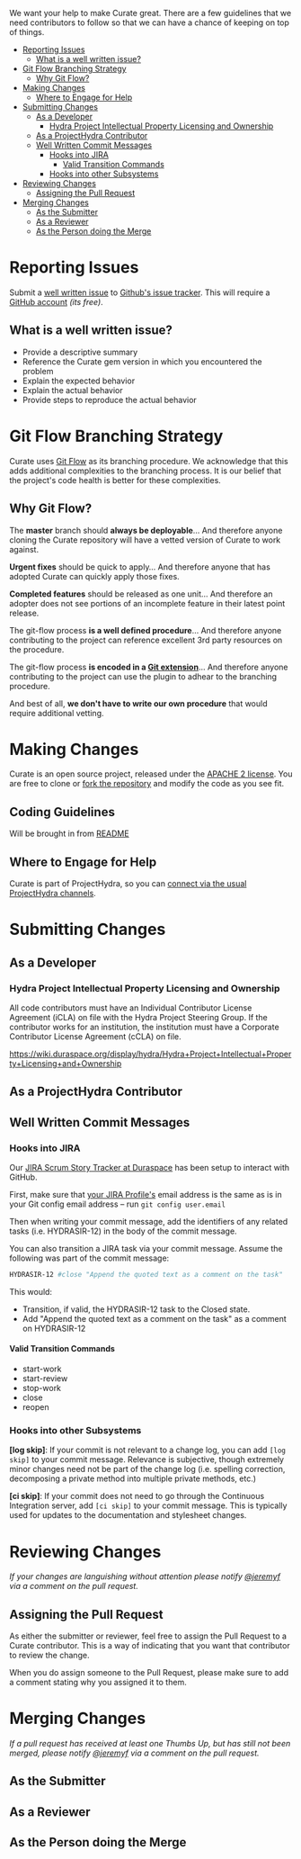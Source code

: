 We want your help to make Curate great.
There are a few guidelines that we need contributors to follow so that we can have a chance of keeping on top of things.

* [Reporting Issues](#reporting-issues)
  * [What is a well written issue?](#what-is-a-well-written-issue)
* [Git Flow Branching Strategy](#git-flow-branching-strategy)
  * [Why Git Flow?](#why-git-flow)
* [Making Changes](#making-changes)
  * [Where to Engage for Help](#where-to-engage-for-help)
* [Submitting Changes](#submitting-changes)
  * [As a Developer](#as-a-developer)
    * [Hydra Project Intellectual Property Licensing and Ownership](#hydra-project-intellectual-property-licensing-and-ownership)
  * [As a ProjectHydra Contributor](#as-a-projecthydra-contributor)
  * [Well Written Commit Messages](#well-written-commit-messages)
    * [Hooks into JIRA](#hooks-into-jira)
      * [Valid Transition Commands](#valid-transition-commands)
    * [Hooks into other Subsystems](#hooks-into-other-subsystems)
* [Reviewing Changes](#reviewing-changes)
  * [Assigning the Pull Request](#assigning-the-pull-request)
* [Merging Changes](#merging-changes)
  * [As the Submitter](#as-the-submitter)
  * [As a Reviewer](#as-a-reviewer)
  * [As the Person doing the Merge](#as-the-person-doing-the-merge)

# Reporting Issues

Submit a [well written issue](#what-is-a-well-written-issue) to [Github's issue tracker](./issues).
This will require a [GitHub account](https://github.com/signup/free) *(its free)*.

## What is a well written issue?

* Provide a descriptive summary
* Reference the Curate gem version in which you encountered the problem
* Explain the expected behavior
* Explain the actual behavior
* Provide steps to reproduce the actual behavior

# Git Flow Branching Strategy

Curate uses [Git Flow](https://github.com/nvie/gitflow) as its branching procedure.
We acknowledge that this adds additional complexities to the branching process.
It is our belief that the project's code health is better for these complexities.

## Why Git Flow?

The **master** branch should **always be deployable**…
And therefore anyone cloning the Curate repository will have a vetted version of Curate to work against.

**Urgent fixes** should be quick to apply…
And therefore anyone that has adopted Curate can quickly apply those fixes.

**Completed features** should be released as one unit…
And therefore an adopter does not see portions of an incomplete feature in their latest point release.

The git-flow process **is a well defined procedure**…
And therefore anyone contributing to the project can reference excellent 3rd party resources on the procedure.

The git-flow process **is encoded in a [Git extension](https://github.com/nvie/gitflow)**…
And therefore anyone contributing to the project can use the plugin to adhear to the branching procedure.

And best of all, **we don't have to write our own procedure** that would require additional vetting.

# Making Changes

Curate is an open source project, released under the [APACHE 2 license](LICENSE).
You are free to clone or [fork the repository](https://help.github.com/articles/fork-a-repo) and modify the code as you see fit.

## Coding Guidelines

Will be brought in from [README](README)

## Where to Engage for Help

Curate is part of ProjectHydra, so you can [connect via the usual ProjectHydra channels](https://wiki.duraspace.org/display/hydra/Connect).

# Submitting Changes

## As a Developer

### Hydra Project Intellectual Property Licensing and Ownership
All code contributors must have an Individual Contributor License Agreement (iCLA) on file with the Hydra Project Steering Group.
If the contributor works for an institution, the institution must have a Corporate Contributor License Agreement (cCLA) on file.

https://wiki.duraspace.org/display/hydra/Hydra+Project+Intellectual+Property+Licensing+and+Ownership

## As a ProjectHydra Contributor

## Well Written Commit Messages

### Hooks into JIRA

Our [JIRA Scrum Story Tracker at Duraspace](https://jira.duraspace.org/secure/RapidBoard.jspa?rapidView=16) has been setup to interact with GitHub.

First, make sure that [your JIRA Profile's](https://jira.duraspace.org/secure/ViewProfile.jspa) email address is the same as is in your Git config email address – run `git config user.email`

Then when writing your commit message, add the identifiers of any related tasks (i.e. HYDRASIR-12) in the body of the commit message.

You can also transition a JIRA task via your commit message.
Assume the following was part of the commit message:

```bash
HYDRASIR-12 #close "Append the quoted text as a comment on the task"
```

This would:

* Transition, if valid, the HYDRASIR-12 task to the Closed state.
* Add "Append the quoted text as a comment on the task" as a comment on HYDRASIR-12

#### Valid Transition Commands

* start-work
* start-review
* stop-work
* close
* reopen

### Hooks into other Subsystems

**[log skip]**: If your commit is not relevant to a change log, you can add `[log skip]` to your commit message.
Relevance is subjective, though extremely minor changes need not be part of the change log (i.e. spelling correction, decomposing a private method into multiple private methods, etc.)

**[ci skip]**: If your commit does not need to go through the Continuous Integration server, add `[ci skip]` to your commit message.
This is typically used for updates to the documentation and stylesheet changes.

# Reviewing Changes

*If your changes are languishing without attention please notify [@jeremyf](https://github.com/jeremyf) via a comment on the pull request.*

## Assigning the Pull Request

As either the submitter or reviewer, feel free to assign the Pull Request to a Curate contributor.
This is a way of indicating that you want that contributor to review the change.

When you do assign someone to the Pull Request, please make sure to add a comment stating why you assigned it to them.

# Merging Changes

*If a pull request has received at least one Thumbs Up, but has still not been merged, please notify [@jeremyf](https://github.com/jeremyf) via a comment on the pull request.*

## As the Submitter

## As a Reviewer

## As the Person doing the Merge
